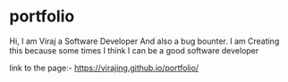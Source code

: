 # portfolio
Hi, I am Viraj a Software Developer And also a bug bounter. I am Creating this because some times I think I can be a good software developer 

link to the page:-
https://virajing.github.io/portfolio/
